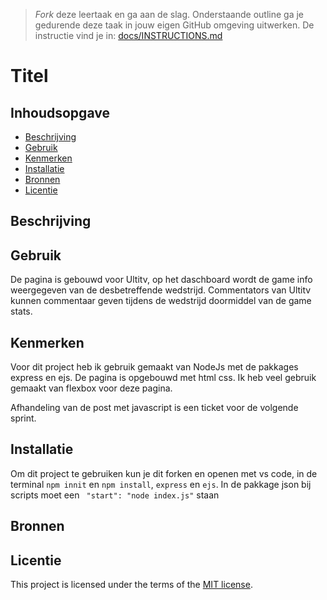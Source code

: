 > _Fork_ deze leertaak en ga aan de slag. Onderstaande outline ga je gedurende deze taak in jouw eigen GitHub omgeving uitwerken. De instructie vind je in: [docs/INSTRUCTIONS.md](docs/INSTRUCTIONS.md)

# Titel

<!-- Geef je project een titel en schrijf in één zin wat het is -->

## Inhoudsopgave

- [Beschrijving](#beschrijving)
- [Gebruik](#gebruik)
- [Kenmerken](#kenmerken)
- [Installatie](#installatie)
- [Bronnen](#bronnen)
- [Licentie](#licentie)

## Beschrijving

<!-- In de Beschrijving staat kort beschreven wat voor project het is en wat je hebt gemaakt -->
<!-- Voeg een mooie poster visual toe 📸 -->
<!-- Voeg een link toe naar Github Pages 🌐-->

## Gebruik

<!--Bij Gebruik staat hoe je project er uit ziet, hoe het werkt en wat je er mee kan. -->

De pagina is gebouwd voor Ultitv, op het daschboard wordt de game info weergegeven van de desbetreffende wedstrijd. Commentators van Ultitv kunnen commentaar geven tijdens de wedstrijd doormiddel van de game stats.

## Kenmerken

<!-- Bij Kenmerken staat welke technieken zijn gebruikt en hoe. Wat is de HTML structuur? Wat zijn de belangrijkste dingen in CSS? Wat is er met JS gedaan en hoe? Misschien heb je iets met NodeJS gedaan, of heb je een framwork of library gebruikt? -->

Voor dit project heb ik gebruik gemaakt van NodeJs met de pakkages express en ejs. De pagina is opgebouwd met html css. Ik heb veel gebruik gemaakt van flexbox voor deze pagina.

Afhandeling van de post met javascript is een ticket voor de volgende sprint.

## Installatie

<!-- Bij Instalatie staat hoe een andere developer aan jouw repo kan werken -->

Om dit project te gebruiken kun je dit forken en openen met vs code, in de terminal `npm innit` en `npm install`, `express` en `ejs`. In de pakkage json bij scripts moet een ` "start": "node index.js"` staan

## Bronnen

## Licentie

This project is licensed under the terms of the [MIT license](./LICENSE).
